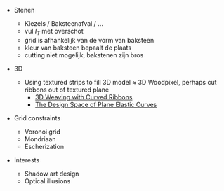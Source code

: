 - Stenen
	- Kiezels / Baksteenafval / ...
	- vul $I_T$ met overschot 
	- grid is afhankelijk van de vorm van baksteen
	- kleur van baksteen bepaalt de plaats 
	- cutting niet mogelijk, bakstenen zijn bros

- 3D
	- Using textured strips to fill 3D model $\approx$ 3D Woodpixel, perhaps cut ribbons out of textured plane
		-  [3D Weaving with Curved Ribbons](https://lgg.epfl.ch/publications/2021/Weaving/index.php)
		- [The Design Space of Plane Elastic Curves](http://visualcomputing.ist.ac.at/publications/2021/TDSOPEC/)

- Grid constraints
	- Voronoi grid
	- Mondriaan
	- Escherization

- Interests
	- Shadow art design
	- Optical illusions